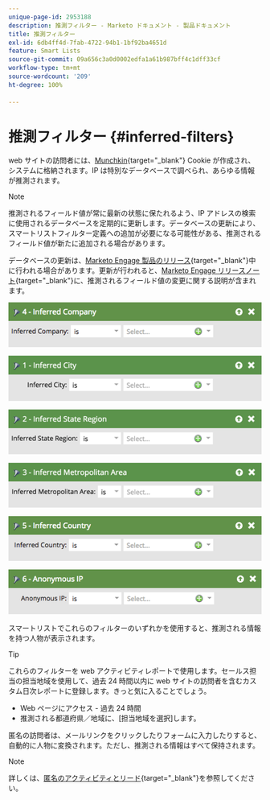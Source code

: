 ```yaml
---
unique-page-id: 2953188
description: 推測フィルター - Marketo ドキュメント - 製品ドキュメント
title: 推測フィルター
exl-id: 6db4ff4d-7fab-4722-94b1-1bf92ba4651d
feature: Smart Lists
source-git-commit: 09a656c3a0d0002edfa1a61b987bff4c1dff33cf
workflow-type: tm+mt
source-wordcount: '209'
ht-degree: 100%

---
```


# 推測フィルター {#inferred-filters}

web サイトの訪問者には、[Munchkin](/help/marketo/product-docs/administration/additional-integrations/add-munchkin-tracking-code-to-your-website.md){target="_blank"} Cookie が作成され、システムに格納されます。IP は特別なデータベースで調べられ、あらゆる情報が推測されます。

>[!NOTE]
>
>推測されるフィールド値が常に最新の状態に保たれるよう、IP アドレスの検索に使用されるデータベースを定期的に更新します。データベースの更新により、スマートリストフィルター定義への追加が必要になる可能性がある、推測されるフィールド値が新たに追加される場合があります。
>
>データベースの更新は、[Marketo Engage 製品のリリース](/help/marketo/release-notes/release-schedule.md){target="_blank"}中に行われる場合があります。更新が行われると、[Marketo Engage リリースノート](/help/marketo/release-notes/current.md){target="_blank"}に、推測されるフィールド値の変更に関する説明が含まれます。

![](assets/inferred-filters-1.png)

![](assets/inferred-filters-2.png)

![](assets/inferred-filters-3.png)

![](assets/inferred-filters-4.png)

![](assets/inferred-filters-5.png)

![](assets/inferred-filters-6.png)

スマートリストでこれらのフィルターのいずれかを使用すると、推測される情報を持つ人物が表示されます。

>[!TIP]
>
>これらのフィルターを web アクティビティレポートで使用します。セールス担当の担当地域を使用して、過去 24 時間以内に web サイトの訪問者を含むカスタム日次レポートに登録します。きっと気に入ることでしょう。
>
>* Web ページにアクセス - 過去 24 時間
>* 推測される都道府県／地域に、[担当地域を選択]します。

匿名の訪問者は、メールリンクをクリックしたりフォームに入力したりすると、自動的に人物に変換されます。ただし、推測される情報はすべて保持されます。

>[!NOTE]
>
>詳しくは、[匿名のアクティビティとリード](/help/marketo/product-docs/core-marketo-concepts/smart-lists-and-static-lists/managing-people-in-smart-lists/understanding-anonymous-activity-and-people.md){target="_blank"}を参照してください。
